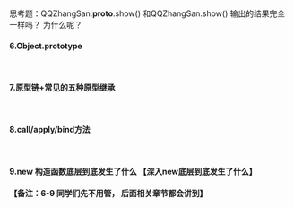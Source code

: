 

​	

思考题：QQZhangSan.__proto__.show() 和QQZhangSan.show()  输出的结果完全一样吗？ 为什么呢？

####  6.Object.prototype


​	

#### 7.原型链+常见的五种原型继承


​	

####  8.call/apply/bind方法


​	

#### 9.new 构造函数底层到底发生了什么 【深入new底层到底发生了什么】

**【备注：6-9 同学们先不用管， 后面相关章节都会讲到】**


​	


​	